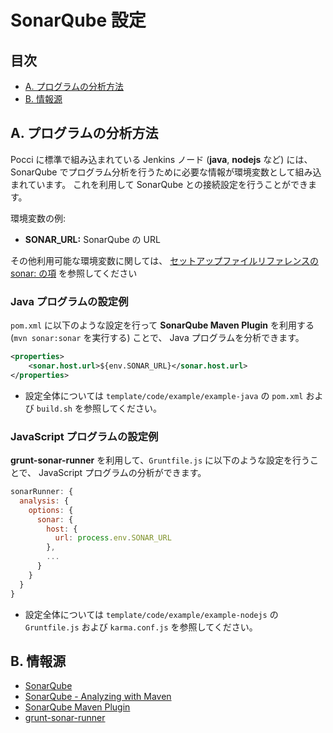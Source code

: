 SonarQube 設定
==============

目次
----
*   [A. プログラムの分析方法](#a-)
*   [B. 情報源](#b-)


A. プログラムの分析方法
-----------------------
Pocci に標準で組み込まれている Jenkins ノード (**java**, **nodejs** など) には、
SonarQube でプログラム分析を行うために必要な情報が環境変数として組み込まれています。
これを利用して SonarQube との接続設定を行うことができます。

環境変数の例:
*   **SONAR_URL:** SonarQube の URL

その他利用可能な環境変数に関しては、
[セットアップファイルリファレンスの sonar: の項](./setup-yml.ja.md#sonar-)
を参照してください

### Java プログラムの設定例
`pom.xml` に以下のような設定を行って
**SonarQube Maven Plugin** を利用する (`mvn sonar:sonar` を実行する) ことで、
Java プログラムを分析できます。

```xml
<properties>
    <sonar.host.url>${env.SONAR_URL}</sonar.host.url>
</properties>
```

*   設定全体については
    `template/code/example/example-java` の `pom.xml` および `build.sh`
    を参照してください。


### JavaScript プログラムの設定例
**grunt-sonar-runner** を利用して、`Gruntfile.js` に以下のような設定を行うことで、
JavaScript プログラムの分析ができます。

```javascript
sonarRunner: {
  analysis: {
    options: {
      sonar: {
        host: {
          url: process.env.SONAR_URL
        },
        ...
      }
    }
  }
}
```

*   設定全体については
    `template/code/example/example-nodejs` の `Gruntfile.js` および `karma.conf.js`
    を参照してください。


B. 情報源
---------
*   [SonarQube](http://www.sonarqube.org/)
*   [SonarQube - Analyzing with Maven](http://docs.sonarqube.org/display/SONAR/Installing+and+Configuring+SonarQube+Scanner+for+Maven)
*   [SonarQube Maven Plugin](http://www.mojohaus.org/sonar-maven-plugin/)
*   [grunt-sonar-runner](https://www.npmjs.com/package/grunt-sonar-runner)
